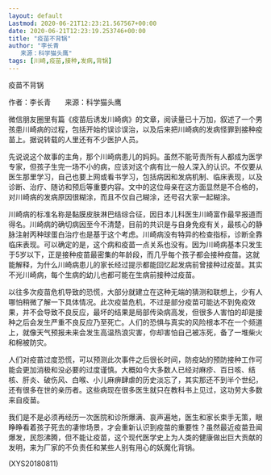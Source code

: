```yaml
---
layout: default
Lastmod: 2020-06-21T12:23:21.567567+00:00
date: 2020-06-21T12:23:19.253746+00:00
title: "疫苗不背锅"
author: "李长青
　　来源：科学猫头鹰"
tags: [川崎,疫苗,接种,发病,背锅]
---
```


疫苗不背锅

作者：李长青　　来源：科学猫头鹰

微信朋友圈里有篇《疫苗后诱发川崎病》的文章，阅读量已十万加，叙述了一个男孩患川崎病的过程，包括开始的误诊误治，以及后来把川崎病的发病怪罪到接种疫苗上。据说转载的人里还有不少医护人员。

先说说这个故事的主角，那个川崎病患儿的妈妈。虽然不能苛责所有人都成为医学专家，但孩子生完一场不小的病，应该对这个病有比一般人深入的认识。不仅要从医生那里学习，自己也要上网或看书学习，包括病因和发病机制、临床表现，以及诊断、治疗、随访和预后等重要内容。文中的这位母亲在这方面显然是不合格的，对川崎病的发病原因很糊涂，而且不仅自己糊涂，还号召大家一起糊涂。

川崎病的标准名称是黏膜皮肤淋巴结综合征，因日本儿科医生川崎富作最早报道而得名。川崎病的确切病因至今不清楚，目前的共识是与自身免疫有关，最核心的静脉注射丙种球蛋白治疗也是基于这个考虑。川崎病没有特异的检查指标，诊断全靠临床表现。可以确定的是，这个病和疫苗一点关系也没有。因为川崎病基本只发生于5岁以下，正是接种疫苗最密集的年龄段，而几乎每个孩子都会接种疫苗。这就能解释，为什么川崎病患儿的家长经过提示都能回忆起发病前曾接种过疫苗。其实不光川崎病，每个生病的幼儿也都可能在生病前接种过疫苗。

以往多次疫苗危机导致的恐慌，大部分就建立在这种无端的猜测和联想上，少有人哪怕稍微了解一下具体情况。此次疫苗危机，不过是部分疫苗可能达不到免疫效果，并不会导致不良反应，最坏的结果是局部传染病高发，但很多人害怕的却是接种之后会发生严重不良反应乃至死亡。人们的恐惧与真实的风险根本不在一个频道上，就像天气预报未来会发生高温热浪灾害，你却害怕自己被冻死，备了一堆柴火和棉被防灾。

人们对疫苗过度恐慌，可以预测此次事件之后很长时间，防疫站的预防接种工作可能会更加消极和没必要的过度谨慎。大概如今大多数人已经对麻疹、百日咳、结核、肝炎、破伤风、白喉、小儿麻痹肆虐的历史淡忘了，其实那还不到半个世纪，还有很多在世的亲历者。这些病现在很多医生就只在教科书上见过，这功劳大多数来自疫苗。

我们是不是必须再经历一次医院和诊所爆满、哀声遍地，医生和家长束手无策，眼睁睁看着孩子死去的凄惨场景，才会重新认识到疫苗的重要性？虽然最近疫苗丑闻爆发，民怨沸腾，但不能让疫苗，这个现代医学史上为人类的健康做出巨大贡献的发明，来为厂家的不负责任和某些人别有用心的妖魔化背锅。

(XYS20180811)

